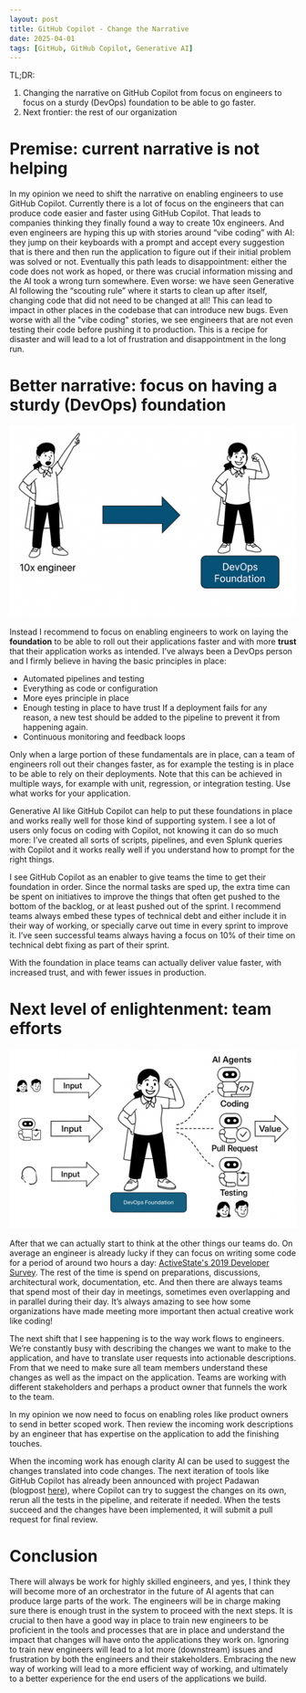 ```yaml
---
layout: post
title: GitHub Copilot - Change the Narrative
date: 2025-04-01
tags: [GitHub, GitHub Copilot, Generative AI]
---
```



TL;DR: 
1. Changing the narrative on GitHub Copilot from focus on engineers to focus on a sturdy (DevOps) foundation to be able to go faster.
2. Next frontier: the rest of our organization 

# Premise: current narrative is not helping
In my opinion we need to shift the narrative on enabling engineers to use GitHub Copilot. Currently there is a lot of focus on the engineers that can produce code easier and faster using GitHub Copilot. That leads to companies thinking they finally found a way to create 10x engineers. And even engineers are hyping this up with stories around “vibe coding” with AI: they jump on their keyboards with a prompt and accept every suggestion that is there and then run the application to figure out if their initial problem was solved or not. Eventually this path leads to disappointment: either the code does not work as hoped, or there was crucial information missing and the AI took a wrong turn somewhere. Even worse: we have seen Generative AI following the “scouting rule” where it starts to clean up after itself, changing code that did not need to be changed at all! This can lead to impact in other places in the codebase that can introduce new bugs. Even worse with all the "vibe coding" stories, we see engineers that are not even testing their code before pushing it to production. This is a recipe for disaster and will lead to a lot of frustration and disappointment in the long run.

# Better narrative: focus on having a sturdy (DevOps) foundation 

![Picture of a sturdy DevOps foundation to support the engineer](/images/2025/20250401/20250401-DevOpsFoundation.png)  

Instead I recommend to focus on enabling engineers to work on laying the **foundation** to be able to roll out their applications faster and with more **trust** that their application works as intended. I’ve always been a DevOps person and I firmly believe in having the basic principles in place: 
- Automated pipelines and testing
- Everything as code or configuration
- More eyes principle in place
- Enough testing in place to have trust
If a deployment fails for any reason, a new test should be added to the pipeline to prevent it from happening again. 
- Continuous monitoring and feedback loops

Only when a large portion of these fundamentals are in place, can a team of engineers roll out their changes faster, as for example the testing is in place to be able to rely on their deployments. Note that this can be achieved in multiple ways, for example with unit, regression, or integration testing. Use what works for your application. 

Generative AI like GitHub Copilot can help to put these foundations in place and works really well for those kind of supporting system. I see a lot of users only focus on coding with Copilot, not knowing it can do so much more: I’ve created all sorts of scripts, pipelines, and even Splunk queries with Copilot and it works really well if you understand how to prompt for the right things. 

I see GitHub Copilot as an enabler to give teams the time to get their foundation in order. Since the normal tasks are sped up, the extra time can be spent on initiatives to improve the things that often get pushed to the bottom of the backlog, or at least pushed out of the sprint. I recommend teams always embed these types of technical debt and either include it in their way of working, or specially carve out time in every sprint to improve it. I’ve seen successful teams always having a focus on 10% of their time on technical debt fixing as part of their sprint. 

With the foundation in place teams can actually deliver value faster, with increased trust, and with fewer issues in production. 

# Next level of enlightenment: team efforts

![Image of adding value to the end user](/images/2025/20250401/20250401-Value.png)  

After that we can actually start to think at the other things our teams do. On average an engineer is already lucky if they can focus on writing some code for a period of around two hours a day: [ActiveState's 2019 Developer Survey](https://www.activestate.com/wp-content/uploads/2019/05/ActiveState-Developer-Survey-2019-Open-Source-Runtime-Pains.pdf). The rest of the time is spend on preparations, discussions, architectural work, documentation, etc. And then there are always teams that spend most of their day in meetings, sometimes even overlapping and in parallel during their day. It’s always amazing to see how some organizations have made meeting more important then actual creative work like coding!

The next shift that I see happening is to the way work flows to engineers. We’re constantly busy with describing the changes we want to make to the application, and have to translate user requests into actionable descriptions. From that we need to make sure all team members understand these changes as well as the impact on the application. Teams are working with different stakeholders and perhaps a product owner that funnels the work to the team. 

In my opinion we now need to focus on enabling roles like product owners to send in better scoped work. Then review the incoming work descriptions by an engineer that has expertise on the application to add the finishing touches. 

When the incoming work has enough clarity AI can be used to suggest the changes translated into code changes. The next iteration of tools like GitHub Copilot has already been announced with project Padawan (blogpost [here](https://github.blog/news-insights/product-news/github-copilot-the-agent-awakens/)), where Copilot can try to suggest the changes on its own, rerun all the tests in the pipeline, and reiterate if needed. When the tests succeed and the changes have been implemented, it will submit a pull request for final review. 

# Conclusion
There will always be work for highly skilled engineers, and yes, I think they will become more of an orchestrator in the future of AI agents that can produce large parts of the work. The engineers will be in charge making sure there is enough trust in the system to proceed with the next steps. It is crucial to then have a good way in place to train new engineers to be proficient in the tools and processes that are in place and understand the impact that changes will have onto the applications they work on. Ignoring to train new engineers will lead to a lot more (downstream) issues and frustration by both the engineers and their stakeholders. Embracing the new way of working will lead to a more efficient way of working, and ultimately to a better experience for the end users of the applications we build.